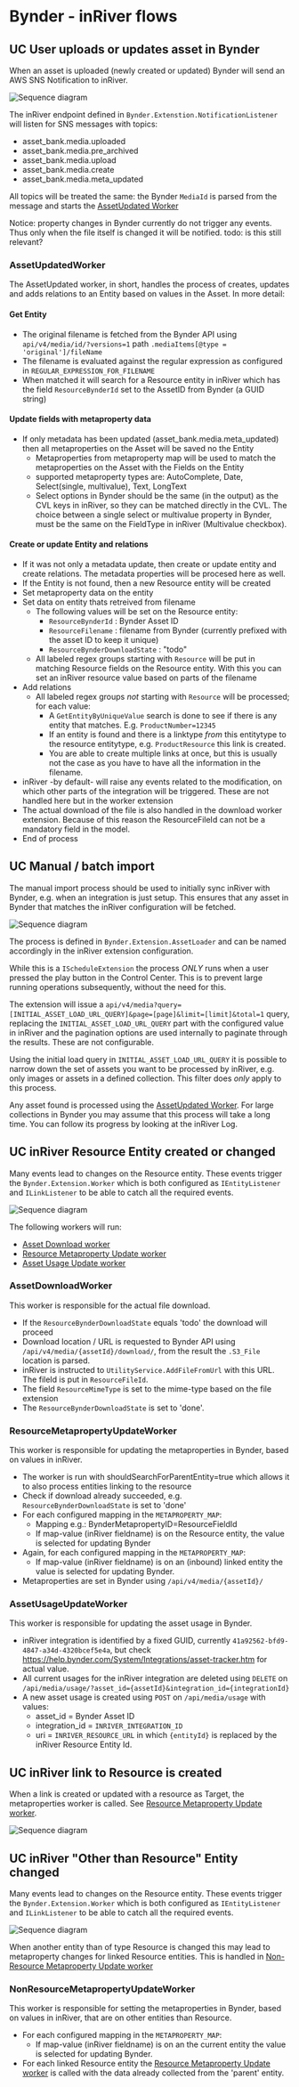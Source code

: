 # Bynder - inRiver flows

## UC User uploads or updates asset in Bynder

When an asset is uploaded (newly created or updated) Bynder will send an AWS SNS Notification to inRiver.

![Sequence diagram](img/inRiver_Bynder_integration_overview-page1.png)

The inRiver endpoint defined in `Bynder.Extenstion.NotificationListener` will listen for SNS messages with topics:

* asset_bank.media.uploaded
* asset_bank.media.pre_archived
* asset_bank.media.upload
* asset_bank.media.create
* asset_bank.media.meta_updated

All topics will be treated the same: the Bynder `MediaId` is parsed from the message and starts the [AssetUpdated Worker](#AssetUpdatedWorker)

Notice: property changes in Bynder currently do not trigger any events. Thus only when the file itself is changed it will be notified. todo: is this still relevant?

### AssetUpdatedWorker

The AssetUpdated worker, in short, handles the process of creates, updates and adds relations to an Entity based on values in the Asset. In more detail:

#### Get Entity
* The original filename is fetched from the Bynder API using `api/v4/media/id/?versions=1` path `.mediaItems[@type = 'original']/fileName`
* The filename is evaluated against the regular expression as configured in `REGULAR_EXPRESSION_FOR_FILENAME`
* When matched it will search for a Resource entity in inRiver which has the field `ResourceBynderId` set to the AssetID from Bynder (a GUID string)

#### Update fields with metaproperty data
* If only metadata has been updated (asset_bank.media.meta_updated) then all metaproperties on the Asset will be saved no the Entity 
  * Metaproperties from metaproperty map will be used to match the metaproperties on the Asset with the Fields on the Entity
  * supported metaproperty types are: AutoComplete, Date, Select(single, multivalue), Text, LongText
  * Select options in Bynder should be the same (in the output) as the CVL keys in inRiver, so they can be matched directly in the CVL. The choice between a single select or multivalue property in Bynder, must be the same on the FieldType in inRiver (Multivalue checkbox).

#### Create or update Entity and relations
* If it was not only a metadata update, then create or update entity and create relations. The metadata properties will be procesed here as well.
* If the Entity is not found, then a new Resource entity will be created
* Set metaproperty data on the entity
* Set data on entity thats retreived from filename 
  * The following values will be set on the Resource entity:
    * `ResourceBynderId` : Bynder Asset ID
    * `ResourceFilename` : filename from Bynder (currently prefixed with the asset ID to keep it unique)
    * `ResourceBynderDownloadState` : "todo" 
  * All labeled regex groups starting with `Resource` will be put in matching Resource fields on the Resource entity. With this you can set an inRiver resource value based on parts of the filename
* Add relations
  * All labeled regex groups *not* starting with `Resource` will be processed; for each value:
    * A `GetEntityByUniqueValue` search is done to see if there is any entity that matches. E.g. `ProductNumber=12345`
    * If an entity is found and there is a linktype *from* this entitytype to the resource entitytype, e.g. `ProductResource` this link is created.
    * You are able to create multiple links at once, but this is usually not the case as you have to have all the information in the filename.
* inRiver -by default- will raise any events related to the modification, on which other parts of the integration will be triggered. These are not handled here but in the worker extension
* The actual download of the file is also handled in the download worker extension. Because of this reason the ResourceFileId can not be a mandatory field in the model.
* End of process

## UC Manual / batch import

The manual import process should be used to initially sync inRiver with Bynder, e.g. when an integration is just setup. This ensures that any asset in Bynder that matches the inRiver configuration will be fetched.

![Sequence diagram](img/inRiver_Bynder_integration_overview-page2.png)

The process is defined in `Bynder.Extension.AssetLoader` and can be named accordingly in the inRiver extension configuration. 

While this is a `IScheduleExtension` the process *ONLY* runs when a user pressed the play button in the Control Center. This is to prevent large running operations subsequently, without the need for this.

The extension will issue a `api/v4/media?query=[INITIAL_ASSET_LOAD_URL_QUERY]&page=[page]&limit=[limit]&total=1` query, replacing the `INITIAL_ASSET_LOAD_URL_QUERY` part with the configured value in inRiver and the pagination options are used internally to paginate through the results. These are not configurable.

Using the initial load query in `INITIAL_ASSET_LOAD_URL_QUERY` it is possible to narrow down the set of assets you want to be processed by inRiver, e.g. only images or assets in a defined collection. This filter does *only* apply to this process.

Any asset found is processed using the [AssetUpdated Worker](#AssetUpdated).
For large collections in Bynder you may assume that this process will take a long time. You can follow its progress by looking at the inRiver Log.

## UC inRiver Resource Entity created or changed

Many events lead to changes on the Resource entity. These events trigger the `Bynder.Extension.Worker` which is both configured as `IEntityListener` and `ILinkListener` to be able to catch all the required events.

![Sequence diagram](img/inRiver_Bynder_integration_overview-page3.png)

The following workers will run:

* [Asset Download worker](#AssetDownloadWorker)
* [Resource Metaproperty Update worker](#ResourceMetapropertyUpdateWorker)
* [Asset Usage Update worker](#AssetUsageUpdateWorker)

### AssetDownloadWorker

This worker is responsible for the actual file download.

* If the `ResourceBynderDownloadState` equals 'todo' the download will proceed
* Download location / URL is requested to Bynder API using `/api/v4/media/{assetId}/download/`, from the result the `.S3_File` location is parsed.
* inRiver is instructed to `UtilityService.AddFileFromUrl` with this URL. The fileId is put in `ResourceFileId`.
* The field `ResourceMimeType` is set to the mime-type based on the file extension
* The `ResourceBynderDownloadState` is set to 'done'.

### ResourceMetapropertyUpdateWorker

This worker is responsible for updating the metaproperties in Bynder, based on values in inRiver.

* The worker is run with shouldSearchForParentEntity=true which allows it to also process entities linking to the resource
* Check if download already succeeded, e.g. `ResourceBynderDownloadState` is set to 'done'
* For each configured mapping in the `METAPROPERTY_MAP`:
  * Mapping e.g.: BynderMetapropertyID=ResourceFieldId
  * If map-value (inRiver fieldname) is on the Resource entity, the value is selected for updating Bynder
* Again, for each configured mapping in the `METAPROPERTY_MAP`:
  * If map-value (inRiver fieldname) is on an (inbound) linked entity the value is selected for updating Bynder.
* Metaproperties are set in Bynder using `/api/v4/media/{assetId}/`

### AssetUsageUpdateWorker 

This worker is responsible for updating the asset usage in Bynder.

* inRiver integration is identified by a fixed GUID, currently `41a92562-bfd9-4847-a34d-4320bcef5e4a`, but check https://help.bynder.com/System/Integrations/asset-tracker.htm for actual value.
* All current usages for the inRiver integration are deleted using `DELETE` on `/api/media/usage/?asset_id={assetId}&integration_id={integrationId}`
* A new asset usage is created using `POST` on `/api/media/usage` with values:
  * asset_id = Bynder Asset ID
  * integration_id = `INRIVER_INTEGRATION_ID`
  * uri = `INRIVER_RESOURCE_URL` in which `{entityId}` is replaced by the inRiver Resource Entity Id.

## UC inRiver link to Resource is created

When a link is created or updated with a resource as Target, the metaproperties worker is called. See [Resource Metaproperty Update worker](#ResourceMetapropertyUpdateWorker).

![Sequence diagram](img/inRiver_Bynder_integration_overview-page4.png)

## UC inRiver "Other than Resource" Entity changed

Many events lead to changes on the Resource entity. These events trigger the `Bynder.Extension.Worker` which is both configured as `IEntityListener` and `ILinkListener` to be able to catch all the required events.

![Sequence diagram](img/inRiver_Bynder_integration_overview-page5.png)

When another entity than of type Resource is changed this may lead to metaproperty changes for linked Resource entities. This is handled in [Non-Resource Metaproperty Update worker](#NonResourceMetapropertyUpdateWorker)

### NonResourceMetapropertyUpdateWorker

This worker is responsible for setting the metaproperties in Bynder, based on values in inRiver, that are on other entities than Resource.

* For each configured mapping in the `METAPROPERTY_MAP`:
  * If map-value (inRiver fieldname) is on an the current entity the value is selected for updating Bynder.
* For each linked Resource entity the [Resource Metaproperty Update worker](#ResourceMetapropertyUpdateWorker) is called with the data already collected from the 'parent' entity.